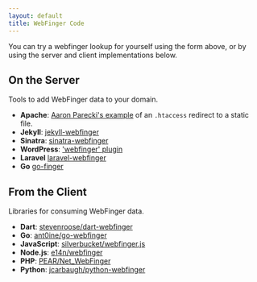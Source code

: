 ```yaml
---
layout: default
title: WebFinger Code
---
```


You can try a webfinger lookup for yourself using the form above, or by using
the server and client implementations below.

## On the Server ##

Tools to add WebFinger data to your domain.

 - **Apache**: [Aaron Parecki's example](https://gist.github.com/aaronpk/5846789) of an `.htaccess` redirect to a static file.
 - **Jekyll**: [jekyll-webfinger](https://github.com/konklone/jekyll-webfinger)
 - **Sinatra**: [sinatra-webfinger](https://github.com/konklone/sinatra-webfinger)
 - **WordPress**: ['webfinger' plugin](https://wordpress.org/plugins/webfinger/)
 - **Laravel** [laravel-webfinger](https://github.com/trovster/laravel-webfinger)
 - **Go** [go-finger](https://github.com/Maronato/go-finger)

## From the Client ##

Libraries for consuming WebFinger data.

 - **Dart**: [stevenroose/dart-webfinger](https://github.com/stevenroose/dart-webfinger)
 - **Go**: [ant0ine/go-webfinger](https://github.com/ant0ine/go-webfinger)
 - **JavaScript**: [silverbucket/webfinger.js](https://github.com/silverbucket/webfinger.js)
 - **Node.js**: [e14n/webfinger](https://github.com/e14n/webfinger)
 - **PHP**: [PEAR/Net_WebFinger](http://pear.php.net/package/Net_WebFinger/)
 - **Python**: [jcarbaugh/python-webfinger](https://github.com/jcarbaugh/python-webfinger)
